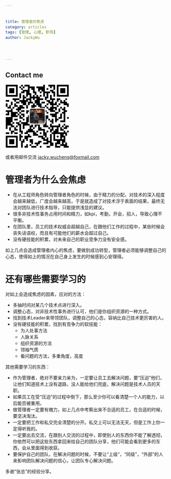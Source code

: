 ```yaml
---

   
title: 管理者的焦虑 
category: articles  
tags: [管理, 心理, 职场]  
author: JackyWu  
  


---
```


## Contact me

![](/assets/images/weixin-pic-jackywu.jpg)

或者用邮件交流 <a href="mailto:jacky.wucheng@foxmail.com">jacky.wucheng@foxmail.com</a>

# 管理者为什么会焦虑

* 在从工程师角色转向管理者角色的时候，由于精力的分配，对技术的深入程度会越来越低，广度会越来越高，于是就造成了对技术浮于表面的结果，最终无法对团队进行技术指导，只能提供浅显的建议。
* 很多非技术性事务占用时间和精力，如kpi，考勤，开会，招人，导致心理不平衡。
* 在团队里，员工的技术权威会超越自己，在跟他们工作的过程中，某些时候会丧失话语权，而且有可能他们的薪水会超过自己。
* 没有硬技能的积累，对未来自己的职业竞争力没有安全感。

如上几点会造成管理者内心的焦虑，要做到成功转型，管理者必须能够调整自己的心态，使得如上的情况在自己身上发生的时候感到心安理得。

# 还有哪些需要学习的

对如上会造成焦虑的因素，应对的方法：

* 多抽时间对某几个技术点进行深入。
* 调整心态，对非技术性事务进行认可，他们是你组织资源的一种方式。
* 找到技术Leader来带领团队，调整自己的心态，容纳比自己技术更厉害的人。
* 没有硬技能的积累，找到有竞争力的软技能：
    * 为人处事方法
    * 人脉关系
    * 组织资源的方法
    * 领袖气质
    * 看问题的方法，多重角度，高度

其他需要学习的东西：

* 作为管理者，绝对不要亲力亲为，一定要让员工去解决问题，要“压迫”他们，让他们知道技术上没有退路，没人能给他们兜底，解决问题是技术人员的天职。
* 如果员工在受“压迫”的过程中倒下，那么至少你可以看清楚一个人的能力，以后能否被重用。
* 做管理者一定要有魄力，如上几点中考察出来不合适的员工，在合适的时候，要坚决淘汰。
* 一定要把工作和私交完全清楚的分开。私交上可以无法无天，但是工作上你一定得听我的。
* 一定要出去交流，在跟别人交流的过程中，即使别人的东西你不能了解透彻，你依然可以把这些东西拿回来给自己的团队分享，他们可能会看到更多的东西，会从里面得到收获。
* 要保护自己的团队，在解决问题的时候，不要让“上级”，“同级”，“外部”的人来影响团队解决问题的信心，让团队专心解决问题。

多谢“张总”的经验分享。





